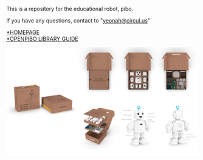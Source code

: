 This is a repository for the educational robot, pibo.

If you have any questions, contact to "yeonah@circul.us"   

[*HOMEPAGE](https://themaker.circul.us)   
[*OPENPIBO LIBRARY GUIDE](https://themakerrobot.github.io/x-openpibo/build/html/index.html)

![bg](bg.png)
